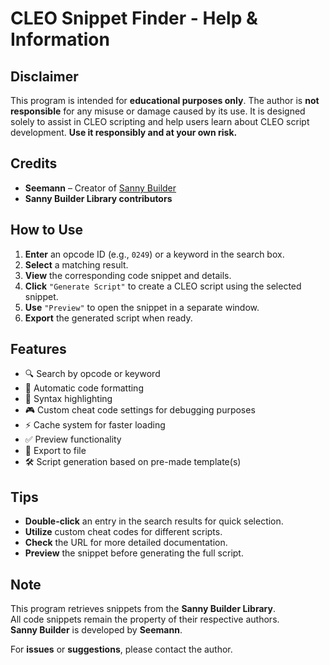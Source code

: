 
# CLEO Snippet Finder - Help & Information

## Disclaimer
This program is intended for **educational purposes only**. The author is **not responsible** for any misuse or damage caused by its use. It is designed solely to assist in CLEO scripting and help users learn about CLEO script development. **Use it responsibly and at your own risk.**

## Credits
- **Seemann** – Creator of [Sanny Builder](https://sannybuilder.com)
- **Sanny Builder Library contributors**

## How to Use
1. **Enter** an opcode ID (e.g., `0249`) or a keyword in the search box.
2. **Select** a matching result.
3. **View** the corresponding code snippet and details.
4. **Click** `"Generate Script"` to create a CLEO script using the selected snippet.
5. **Use** `"Preview"` to open the snippet in a separate window.
6. **Export** the generated script when ready.

## Features
- 🔍 Search by opcode or keyword  
- 📝 Automatic code formatting  
- 🎨 Syntax highlighting  
- 🎮 Custom cheat code settings for debugging purposes
- ⚡ Cache system for faster loading  
- ✅ Preview functionality  
- 📁 Export to file  
- 🛠️ Script generation based on pre-made template(s)

## Tips
- **Double-click** an entry in the search results for quick selection.
- **Utilize** custom cheat codes for different scripts.
- **Check** the URL for more detailed documentation.
- **Preview** the snippet before generating the full script.

## Note
This program retrieves snippets from the **Sanny Builder Library**.  
All code snippets remain the property of their respective authors.  
**Sanny Builder** is developed by **Seemann**.

For **issues** or **suggestions**, please contact the author.
